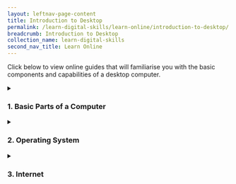 ```yaml
---
layout: leftnav-page-content
title: Introduction to Desktop
permalink: /learn-digital-skills/learn-online/introduction-to-desktop/
breadcrumb: Introduction to Desktop
collection_name: learn-digital-skills
second_nav_title: Learn Online
---
```

Click below to view online guides that will familiarise you with the basic components and capabilities of a desktop computer.

<details>
 <summary><h3>1. Basic Parts of a Computer</h3></summary>
 
 1. Introduction to Computer - <a href="https://www.digitallearn.org/courses/getting-started-on-a-computer" target="_blank">Link</a><br>
 2. Using Mouse - <a href="http://www.gcflearnfree.org/mousetutorial" target="_blank">Link</a><br>
 3. Using Keyboard - <a href="https://edu.gcfglobal.org/en/typing/" target="_blank">Link</a><br>
 
 </details>

<details>
 <summary><h3>2. Operating System</h3></summary>
 
 <h5>Windows 10</h5><br>
   1. Start Menu - <a href="https://support.microsoft.com/en-sg/help/17195/windows-10-see-whats-on-the-menu" target="_blank">Link</a><br>
   2. Find All Your Apps and Programs - <a href="https://support.microsoft.com/en-sg/help/17161/windows-10-find-all-your-apps-and-programs" target="_blank">Link</a><br>
   3. Personalise Lock Screen - <a href="https://support.microsoft.com/en-sg/help/17185/windows-10-lock-screen" target="_blank">Link</a><br>
  
<h5>Windows 7</h5><br>
   1. Using Windows 7 - <a href="https://www.digitallearn.org/courses/using-a-pc-windows-7" target="_blank">Link</a><br>
 
 </details>
  
<details>
 <summary><h3>3. Internet</h3></summary>
 
 1. Using Internet Explorer - <a href="https://edu.gcfglobal.org/en/internetexplorer/" target="_blank">Link</a><br>
 2. Using Chrome - <a href="https://edu.gcfglobal.org/en/chrome/" target="_blank">Link</a><br>
 
 </details>
